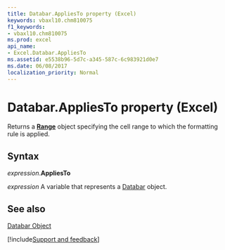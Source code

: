 ```yaml
---
title: Databar.AppliesTo property (Excel)
keywords: vbaxl10.chm810075
f1_keywords:
- vbaxl10.chm810075
ms.prod: excel
api_name:
- Excel.Databar.AppliesTo
ms.assetid: e5538b96-5d7c-a345-587c-6c983921d0e7
ms.date: 06/08/2017
localization_priority: Normal
---
```



# Databar.AppliesTo property (Excel)

Returns a  **[Range](Excel.Range(object).md)** object specifying the cell range to which the formatting rule is applied.


## Syntax

_expression_.**AppliesTo**

_expression_ A variable that represents a [Databar](Excel.Databar.md) object.


## See also


[Databar Object](Excel.Databar.md)

[!include[Support and feedback](~/includes/feedback-boilerplate.md)]